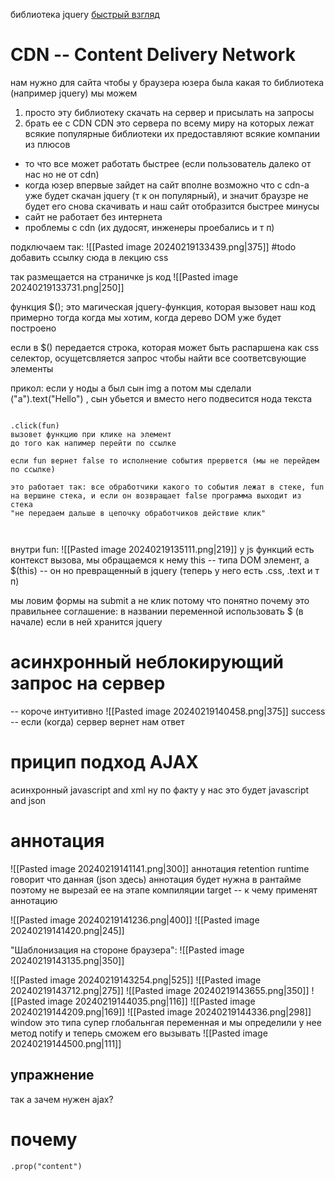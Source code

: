 библиотека jquery
[быстрый взгляд](https://jquery.com/)

# CDN -- Content Delivery Network
нам нужно для сайта чтобы у браузера юзера была какая то библиотека (например jquery)
мы можем 
1. просто эту библиотеку скачать на сервер и присылать на запросы
2. брать ее с CDN
CDN это сервера по всему миру на которых лежат всякие популярные библиотеки
их предоставляют всякие компании
из плюсов
- то что все может работать быстрее (если пользователь далеко от нас но не от cdn)
- когда юзер впервые зайдет на сайт вполне возможно что с cdn-а уже будет скачан jquery (т к он популярный), и значит браузре не будет его снова скачивать и наш сайт отобразится быстрее
минусы
- сайт не работает без интернета
- проблемы с cdn (их дудосят, инженеры проебались и т п)

подключаем так:
![[Pasted image 20240219133439.png|375]]
#todo добавить ссылку сюда в лекцию css

так размещается на страничке js код
![[Pasted image 20240219133731.png|250]]

функция $(); это магическая jquery-функция, которая вызовет наш код примерно тогда когда мы хотим, когда дерево DOM уже будет построено

если в $() передается строка, которая может быть распаршена как css селектор, осущетсвляется запрос чтобы найти все соответсвующие элементы

прикол:
если у ноды а был сын img а потом мы сделали ("a").text("Hello") , сын убьется и вместо него подвесится нода текста

```

.click(fun)
вызовет функцию при клике на элемент
до того как напимер перейти по ссылке

если fun вернет false то исполнение события прервется (мы не перейдем по ссылке)

это работает так: все обработчики какого то события лежат в стеке, fun на вершине стека, и если он возвращает false программа выходит из стека
"не передаем дальше в цепочку обработчиков действие клик"



```
внутри fun:
![[Pasted image 20240219135111.png|219]]
у js функций есть контекст вызова, мы обращаемся к нему
this -- типа DOM элемент, а $(this) -- он но превращенный в jquery (теперь у него есть .css, .text и т п)

мы ловим формы на submit а не клик потому что понятно почему это правильнее
соглашение: в названии переменной использовать $ (в начале) если в ней хранится jquery

# асинхронный неблокирующий запрос на сервер
-- короче интуитивно
![[Pasted image 20240219140458.png|375]]
success -- если (когда) сервер вернет нам ответ


# прицип подход AJAX
асинхронный javascript and xml
ну по факту у нас это будет javascript and json

# аннотация
![[Pasted image 20240219141141.png|300]]
аннотация retention runtime говорит что данная (json здесь) аннотация будет нужна в рантайме поэтому не вырезай ее на этапе компиляции
target -- к чему применят аннотацию

![[Pasted image 20240219141236.png|400]]
![[Pasted image 20240219141420.png|245]]

"Шаблонизация на стороне браузера":
![[Pasted image 20240219143135.png|350]]

![[Pasted image 20240219143254.png|525]]
![[Pasted image 20240219143712.png|275]]
![[Pasted image 20240219143655.png|350]]
![[Pasted image 20240219144035.png|116]]
![[Pasted image 20240219144209.png|169]]
![[Pasted image 20240219144336.png|298]]
window это типа супер глобальнгая переменная и мы определили у нее метод notify и теперь сможем его вызывать
![[Pasted image 20240219144500.png|111]]

## упражнение
так а зачем нужен ajax?

# почему
`.prop("content")`



